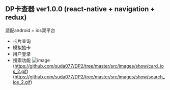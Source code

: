 ## DP卡查器 ver1.0.0 (react-native + navigation + redux)

适配android + ios双平台

* 卡片查询
* 模拟抽卡
* 用户登录
* 搜索功能
![image](https://github.com/suda077/DP2/tree/master/src/images/show/draw_ios_2.gif)(https://github.com/suda077/DP2/tree/master/src/images/show/card_ios_2.gif)(https://github.com/suda077/DP2/tree/master/src/images/show/search_ios_2.gif)
